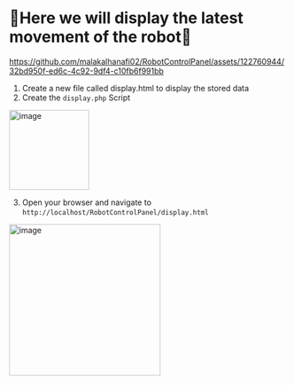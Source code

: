 # 🤖Here we will display the latest movement of the robot🤖

https://github.com/malakalhanafi02/RobotControlPanel/assets/122760944/32bd950f-ed6c-4c92-9df4-c10fb6f991bb

1. Create a new file called display.html to display the stored data
2. Create the `display.php` Script

<img width="144" alt="image" src="https://github.com/malakalhanafi02/RobotControlPanel/assets/122760944/ebc4048b-62c7-4049-8497-d3e9115d1158">

3. Open your browser and navigate to `http://localhost/RobotControlPanel/display.html`

<img width="273" alt="image" src="https://github.com/malakalhanafi02/RobotControlPanel/assets/122760944/e50f395d-59ab-4d85-86ac-fc50b6ac4f10">
